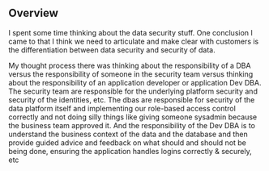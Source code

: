 ## Overview

I spent some time thinking about the data security stuff. One conclusion I came to that I think we need to articulate and make clear with customers is the differentiation between data security and security of data. 

My thought process there was thinking about the responsibility of a DBA versus the responsibility of someone in the security team versus thinking about the responsibility of an application developer or application Dev DBA. The security team are responsible for the underlying platform security and security of the identities, etc. The dbas are responsible for security of the data platform itself and implementing our role-based access control correctly and not doing silly things like giving someone sysadmin because the business team approved it. And the responsibility of the Dev DBA is to understand the business context of the data and the database and then provide guided advice and feedback on what should and should not be being done, ensuring the application handles logins correctly & securely, etc
